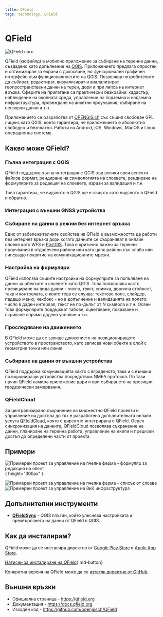 ```yaml
---
title: QField
tags: technology, QField
---
```


# QField

![QField лого](./img/qfield_logo.svg)

QField (кюфийлд) е мобилно приложение за събиране на теренни данни, създадено като допълнение на [QGIS](./qgis.md). Приложението предлага опростен и оптимизиран за екрани с докосване, но функционален графичен интерфейс към функционалностите на QGIS. Позволява потребителите да събират, редактират, визуализират и аналализират геопространствени данни на терен, дори и при липса на интернет връзка. Сферите на прилагане са практически безкрайни: кадастър, наблюдение на околната среда, управление на подземна и надземна инфраструктура, провеждане на анкетни проучвания, събиране на сензорни данни и т.н.

Приложението се разработва от [OPENGIS.ch](https://opengis.ch) със същия свободен GPL лиценз като QGIS, което гарантира, че приложението е абсолютно свободно и безплатно. Работи на Android, iOS, Windows, MacOS и Linux операционна система.


## Какво може QField?


### Пълна интеграция с QGIS

QField поддържа пълна интеграция с QGIS във всички свои аспекти - файлов формат, рендиране на символогията на слоевете, рендиране на формулярите за редакция на слоевете, изрази за валидация и т.н.

Това гарантира, че видяното в QGIS ще е същото като видяното в QField и обратно.


### Интеграция с външни GNSS устройства


### Събиране на данни в режим без интернет връзка

Едно от забележителните свойства на QField е възможността да работи без интернет връзка дори когато данните се съхраняват в онлайн слоеве като WFS и [PostGIS](./postgis.md). Това е критично важно за теренни проучвания в отдалечени райони или като цяло райони със слабо или липсващо покритие на комуникационните мрежи.

### Настройка на формуляри

QField използва същите настройки на формулярите за попълване на данни за обектите в слоевете като QGIS. Това ползволява както презициране на вида данни - число, текст, снимка, двоична стойност, така и контролата, с която това се случва: текстово поле, слайдер, падащо меню, чекбокс - но в допълнение и валидацията на полето: число в даден интервал, текст не по-дълъг от N символа и т.н. Освен това формулярите поддържат табове, оцветяване, показване и скриване спрямо дадено условие и т.н.


### Проследяване на движението

В QField може да се запише движението на позициониращото устройството в пространството, като записва нови обекти в слой с геометрия точки или линия.


### Събиране на данни от външни устройства

QField поддържа комуникацията както с вграденото, така и с външни позициониращи устройства посредством NMEA протокол. По тази начин QField намира приложение дори и при събирането на презицни геодезически замервания.


### QFieldCloud

За централизирано съхранение на множестно QField проекти и управление на достъпа до тях е разработена допълнителната онлайн услуга [QFieldCloud](./qfieldcloud.md), която е директно интегрирана с QField. Освен синхронизация на данните, QFieldCloud позволява съхранение на данни, планиране на теренна работа, управление на екипи и прецизен достъп до определени части от проекта.


## Примери

![Примерен проект за управление на пчелна ферма - формуляр за редакция на обект](img/qfield_form.png){ height="300px" }

![Примерен проект за управление на пчелна ферма - списък от слоеве](img/qfield_layers.png)
![Примерен проект за управление на ВиК инфраструктура](img/qfield_wastewater.png)


## Допълнителни инструменти

- [**QFieldSync**](https://plugins.qgis.org/plugins/qfieldsync/) - QGIS плъгин, който улеснява настройката и прехвърлянето на данни от QField в QGIS.


## Как да инсталирам?

QField може да се инсталира директно от [Google Play Store](https://play.google.com/store/apps/details?id=ch.opengis.qfield&hl=bg) и [Apple App Store](https://apps.apple.com/si/app/qfield-for-qgis/id1531726814).

[Натисни за инсталиране на QField](httpps://qfield.org/get){.md-button}

Конкретна версия на QField може да се [изтегли директно от GitHub](https://github.com/opengisch/QField/releases).


## Външни връзки

- Официална страница - https://qfield.org
- Документация - https://docs.qfield.org
- Изходен код - https://github.com/opengisch/QField
